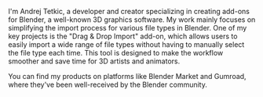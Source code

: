 
I'm Andrej Tetkic, a developer and creator specializing in creating add-ons for Blender, a well-known 3D graphics software. My work mainly focuses on simplifying the import process for various file types in Blender. One of my key projects is the "Drag & Drop Import" add-on, which allows users to easily import a wide range of file types without having to manually select the file type each time. This tool is designed to make the workflow smoother and save time for 3D artists and animators.

You can find my products on platforms like Blender Market and Gumroad, where they've been well-received by the Blender community.
